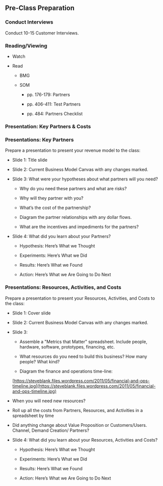 ## Pre-Class Preparation

### Conduct Interviews

Conduct 10-15 Customer Interviews.

### Reading/Viewing

* Watch

* Read

    * BMG

    * SOM

        * pp. 176-179: Partners

        * pp. 406-411: Test Partners

        * pp. 484: Partners Checklist

### Presentation: Key Partners & Costs

### Presentations: Key Partners

Prepare a presentation to present your revenue model to the class:

* Slide 1: Title slide

* Slide 2: Current Business Model Canvas with any changes marked.

* Slide 3: What were your hypotheses about what partners will you need?

    * Why do you need these partners and what are risks?

    * Why will they partner with you?

    * What’s the cost of the partnership?

    * Diagram the partner relationships with any dollar flows.

    * What are the incentives and impediments for the partners?

* Slide 4: What did you learn about your Partners?

    * Hypothesis: Here’s What we Thought

    * Experiments: Here’s What we Did

    * Results: Here’s What we Found

    * Action: Here’s What we Are Going to Do Next

### Presentations: Resources, Activities, and Costs

Prepare a presentation to present your Resources, Activities, and Costs to the class:

* Slide 1: Cover slide

* Slide 2: Current Business Model Canvas with any changes marked.

* Slide 3: 

    * Assemble a "Metrics that Matter" spreadsheet. Include people, hardware, software, prototypes, financing, etc.

    * What resources do you need to build this business? How many people? What kind?

    * Diagram the finance and operations time-line:

    [https://steveblank.files.wordpress.com/2011/05/financial-and-ops-timeline.jpg](https://steveblank.files.wordpress.com/2011/05/financial-and-ops-timeline.jpg)

* When you will need new resources?

* Roll up all the costs from Partners, Resources, and Activities in a spreadsheet by time

* Did anything change about Value Proposition or Customers/Users. Channel, Demand Creation/ Partners?

* Slide 4: What did you learn about your Resources, Activities and Costs?

    * Hypothesis: Here’s What we Thought

    * Experiments: Here’s What we Did

    * Results: Here’s What we Found

    * Action: Here’s What we Are Going to Do Next